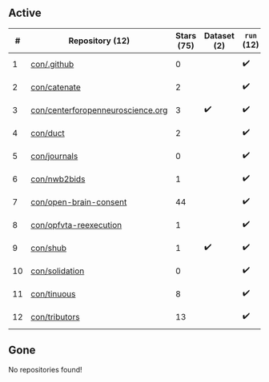 ## Active
| # | Repository (12) | Stars (75) | Dataset (2) | `run` (12) | `containers-run` | Last Modified |
| --- | --- | --- | --- | --- | --- | --- |
| 1 | [con/.github](https://github.com/con/.github) | 0 |  | :heavy_check_mark: |  | 2023-09-20 00:52:18+00:00 |
| 2 | [con/catenate](https://github.com/con/catenate) | 2 |  | :heavy_check_mark: |  | 2024-08-23 16:06:53+00:00 |
| 3 | [con/centerforopenneuroscience.org](https://github.com/con/centerforopenneuroscience.org) | 3 | :heavy_check_mark: | :heavy_check_mark: |  | 2024-10-25 13:26:58+00:00 |
| 4 | [con/duct](https://github.com/con/duct) | 2 |  | :heavy_check_mark: |  | 2024-10-24 18:41:08+00:00 |
| 5 | [con/journals](https://github.com/con/journals) | 0 |  | :heavy_check_mark: |  | 2024-05-03 21:05:38+00:00 |
| 6 | [con/nwb2bids](https://github.com/con/nwb2bids) | 1 |  | :heavy_check_mark: |  | 2024-07-29 00:35:45+00:00 |
| 7 | [con/open-brain-consent](https://github.com/con/open-brain-consent) | 44 |  | :heavy_check_mark: |  | 2024-06-28 15:51:15+00:00 |
| 8 | [con/opfvta-reexecution](https://github.com/con/opfvta-reexecution) | 1 |  | :heavy_check_mark: |  | 2024-08-02 08:06:56+00:00 |
| 9 | [con/shub](https://github.com/con/shub) | 1 | :heavy_check_mark: | :heavy_check_mark: |  | 2023-10-19 16:30:00+00:00 |
| 10 | [con/solidation](https://github.com/con/solidation) | 0 |  | :heavy_check_mark: |  | 2024-08-23 18:03:02+00:00 |
| 11 | [con/tinuous](https://github.com/con/tinuous) | 8 |  | :heavy_check_mark: |  | 2024-06-12 13:59:44+00:00 |
| 12 | [con/tributors](https://github.com/con/tributors) | 13 |  | :heavy_check_mark: |  | 2024-05-24 12:35:37+00:00 |

## Gone
No repositories found!
